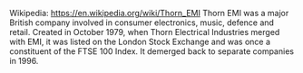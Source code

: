 Wikipedia: https://en.wikipedia.org/wiki/Thorn_EMI
Thorn EMI was a major British company involved in consumer electronics, music, defence and retail. Created in October 1979, when Thorn Electrical Industries merged with EMI, it was listed on the London Stock Exchange and was once a constituent of the FTSE 100 Index. It demerged back to separate companies in 1996.

